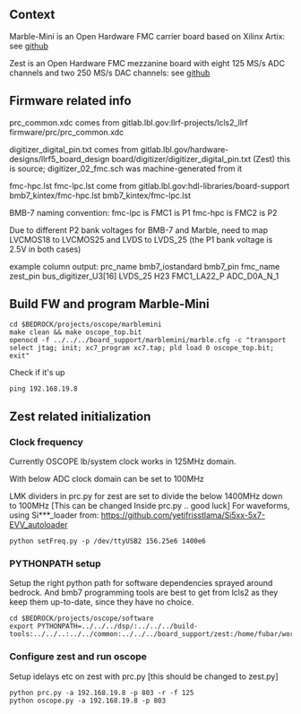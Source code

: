 ## Context
Marble-Mini is an Open Hardware FMC carrier board based on Xilinx Artix:
  see [github](https://github.com/BerkeleyLab/Marble-Mini)

Zest is an Open Hardware FMC mezzanine board with eight 125 MS/s ADC channels and two 250 MS/s DAC channels:
  see [github](https://github.com/BerkeleyLab/Zest)

## Firmware related info
prc_common.xdc
  comes from gitlab.lbl.gov:llrf-projects/lcls2_llrf
  firmware/prc/prc_common.xdc

digitizer_digital_pin.txt  comes from gitlab.lbl.gov/hardware-designs/llrf5_board_design
  board/digitizer/digitizer_digital_pin.txt
  (Zest)
  this is source; digitizer_02_fmc.sch was machine-generated from it

fmc-hpc.lst
fmc-lpc.lst
  come from gitlab.lbl.gov:hdl-libraries/board-support
  bmb7_kintex/fmc-hpc.lst
  bmb7_kintex/fmc-lpc.lst

BMB-7 naming convention:
  fmc-lpc is FMC1 is P1
  fmc-hpc is FMC2 is P2

Due to different P2 bank voltages for BMB-7 and Marble,
  need to map LVCMOS18 to LVCMOS25
  and LVDS to LVDS_25
(the P1 bank voltage is 2.5V in both cases)

example column output:
  prc_name              bmb7_iostandard  bmb7_pin  fmc_name     zest_pin
  bus_digitizer_U3[16]  LVDS_25          H23       FMC1_LA22_P  ADC_D0A_N_1


## Build FW and program Marble-Mini
```
cd $BEDROCK/projects/oscope/marblemini
make clean && make oscope_top.bit
openocd -f ../../../board_support/marblemini/marble.cfg -c "transport select jtag; init; xc7_program xc7.tap; pld load 0 oscope_top.bit; exit"
```
Check if it's up
```
ping 192.168.19.8
```

## Zest related initialization
### Clock frequency
Currently OSCOPE lb/system clock works in 125MHz domain.

With below ADC clock domain can be set to 100MHz

LMK dividers in prc.py for zest are set to divide the below 1400MHz down to 100MHz [This can be changed Inside prc.py .. good luck]
For waveforms, using Si***_loader from:
https://github.com/yetifrisstlama/Si5xx-5x7-EVV_autoloader
```
python setFreq.py -p /dev/ttyUSB2 156.25e6 1400e6
```

### PYTHONPATH setup

Setup the right python path for software dependencies sprayed around bedrock. And bmb7 programming tools are best to get from lcls2 as they keep them up-to-date, since they have no choice.

```
cd $BEDROCK/projects/oscope/software
export PYTHONPATH=../../../dsp/:../../../build-tools:../../..:../../common:../../../board_support/zest:/home/fubar/work/lbl/lcls2_llrf/software/bmb7
```

### Configure zest and run oscope
Setup idelays etc on zest with prc.py [this should be changed to zest.py]
```
python prc.py -a 192.168.19.8 -p 803 -r -f 125
python oscope.py -a 192.168.19.8 -p 803
```
